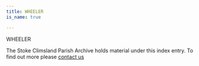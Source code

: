 ```yaml
---
title: WHEELER
is_name: true

---
```


WHEELER


The Stoke Climsland Parish Archive holds material under this index entry. To find out more please [contact us](/contact/)
